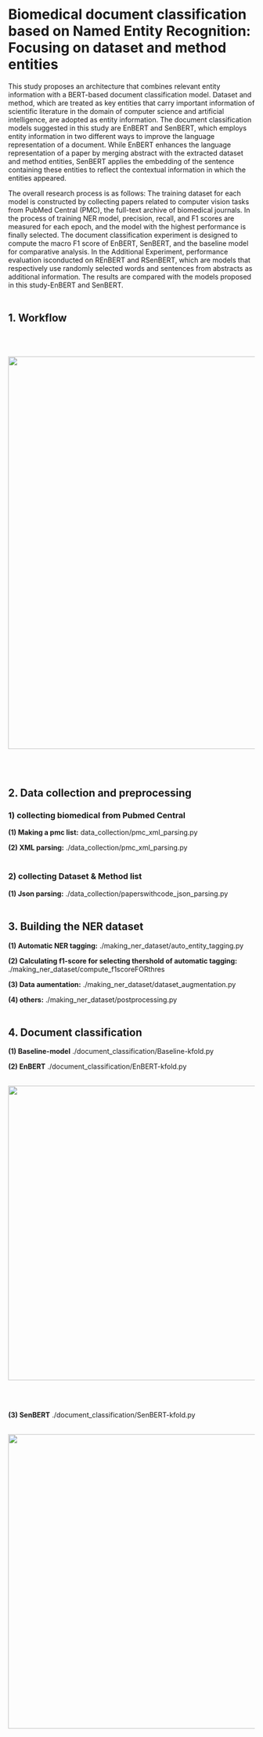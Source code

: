 # Biomedical document classification based on Named Entity Recognition: Focusing on dataset and method entities
This study proposes an architecture that combines relevant entity information with a BERT-based document classification model. Dataset and method, which are treated as key entities that carry important information of scientific literature in the domain of computer science and artificial intelligence, are adopted as entity information. The document classification models suggested in this study are EnBERT and SenBERT, which employs entity information in two different ways to improve the language representation of a document. While EnBERT enhances the language representation of a paper by merging abstract with the extracted dataset and method entities, SenBERT applies the embedding of the sentence containing these entities to reflect the contextual information in which the entities appeared.

The overall research process is as follows: The training dataset for each model is constructed by collecting papers related to computer vision tasks from PubMed Central (PMC), the full-text archive of biomedical journals. In the process of training NER model, precision, recall, and F1 scores are measured for each epoch, and the model with the highest performance is finally selected. The document classification experiment is designed to compute the macro F1 score of EnBERT, SenBERT, and the baseline model for comparative analysis. In the Additional Experiment, performance evaluation isconducted on REnBERT and RSenBERT, which are models that respectively use randomly selected words and sentences from abstracts as additional information. The results are compared with the models proposed in this study-EnBERT and SenBERT.
<br></br>
## 1. Workflow
<br></br>
<p align="center"><img src=https://github.com/zzioni/Thesis-Master/assets/106359887/0a95ca55-a552-4a22-a8ea-b120e96bb673"  width="800" style="margin:auto; display:block;"></p>
<br></br>

## 2. Data collection and preprocessing
### 1) collecting biomedical from Pubmed Central
**(1) Making a pmc list:** data_collection/pmc_xml_parsing.py

**(2) XML parsing:** ./data_collection/pmc_xml_parsing.py
<br></br>
### 2) collecting Dataset & Method list
**(1) Json parsing:** ./data_collection/paperswithcode_json_parsing.py
<br></br>

## 3. Building the NER dataset
**(1) Automatic NER tagging:** ./making_ner_dataset/auto_entity_tagging.py

**(2) Calculating f1-score for selecting thershold of automatic tagging:** ./making_ner_dataset/compute_f1scoreFORthres

**(3) Data aumentation:** ./making_ner_dataset/dataset_augmentation.py

**(4) others:** ./making_ner_dataset/postprocessing.py
<br></br>

## 4. Document classification
**(1) Baseline-model** ./document_classification/Baseline-kfold.py

**(2) EnBERT** ./document_classification/EnBERT-kfold.py
<br></br>
<p align="center"><img src=https://github.com/zzioni/Thesis/assets/106359887/be2380a9-e46c-468e-aecf-5bcea2e3cf5a"  width="600" style="margin:auto; display:block;"></p>
<br></br>

**(3) SenBERT** ./document_classification/SenBERT-kfold.py
<br></br>
<p align="center"><img src=https://github.com/zzioni/Thesis/assets/106359887/00b8cabb-e34a-4b79-a696-4f76078b7bcd"  width="600" style="margin:auto; display:block;"></p>
<br></br>
